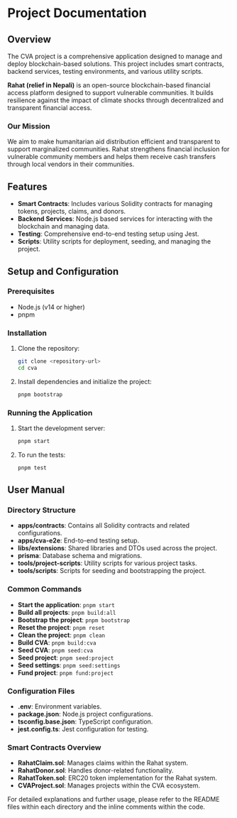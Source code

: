 # Project Documentation

## Overview

The CVA project is a comprehensive application designed to manage and deploy blockchain-based solutions. This project includes smart contracts, backend services, testing environments, and various utility scripts.

**Rahat (relief in Nepali)** is an open-source blockchain-based financial access platform designed to support vulnerable communities. It builds resilience against the impact of climate shocks through decentralized and transparent financial access.

### Our Mission

We aim to make humanitarian aid distribution efficient and transparent to support marginalized communities. Rahat strengthens financial inclusion for vulnerable community members and helps them receive cash transfers through local vendors in their communities.

## Features

- **Smart Contracts**: Includes various Solidity contracts for managing tokens, projects, claims, and donors.
- **Backend Services**: Node.js based services for interacting with the blockchain and managing data.
- **Testing**: Comprehensive end-to-end testing setup using Jest.
- **Scripts**: Utility scripts for deployment, seeding, and managing the project.

## Setup and Configuration

### Prerequisites

- Node.js (v14 or higher)
- pnpm

### Installation

1. Clone the repository:

   ```bash
   git clone <repository-url>
   cd cva
   ```

2. Install dependencies and initialize the project:

   ```bash
   pnpm bootstrap
   ```

### Running the Application

1. Start the development server:

   ```bash
   pnpm start
   ```

2. To run the tests:

   ```bash
   pnpm test
   ```

## User Manual

### Directory Structure

- **apps/contracts**: Contains all Solidity contracts and related configurations.
- **apps/cva-e2e**: End-to-end testing setup.
- **libs/extensions**: Shared libraries and DTOs used across the project.
- **prisma**: Database schema and migrations.
- **tools/project-scripts**: Utility scripts for various project tasks.
- **tools/scripts**: Scripts for seeding and bootstrapping the project.

### Common Commands

- **Start the application**: `pnpm start`
- **Build all projects**: `pnpm build:all`
- **Bootstrap the project**: `pnpm bootstrap`
- **Reset the project**: `pnpm reset`
- **Clean the project**: `pnpm clean`
- **Build CVA**: `pnpm build:cva`
- **Seed CVA**: `pnpm seed:cva`
- **Seed project**: `pnpm seed:project`
- **Seed settings**: `pnpm seed:settings`
- **Fund project**: `pnpm fund:project`

### Configuration Files

- **.env**: Environment variables.
- **package.json**: Node.js project configurations.
- **tsconfig.base.json**: TypeScript configuration.
- **jest.config.ts**: Jest configuration for testing.

### Smart Contracts Overview

- **RahatClaim.sol**: Manages claims within the Rahat system.
- **RahatDonor.sol**: Handles donor-related functionality.
- **RahatToken.sol**: ERC20 token implementation for the Rahat system.
- **CVAProject.sol**: Manages projects within the CVA ecosystem.

For detailed explanations and further usage, please refer to the README files within each directory and the inline comments within the code.
